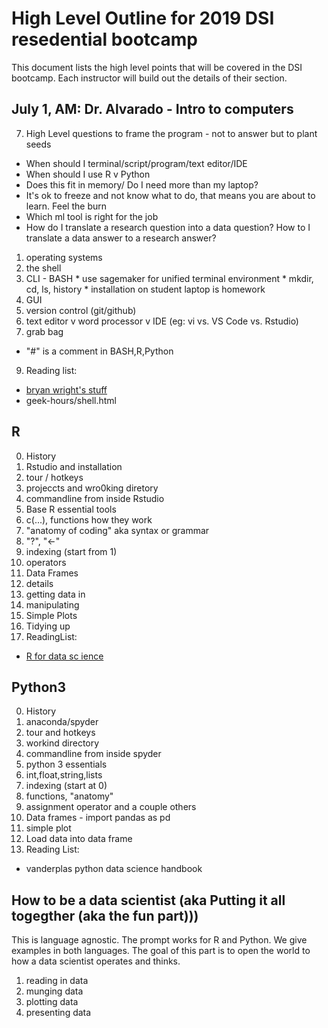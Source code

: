 # High Level Outline for 2019 DSI resedential bootcamp

This document lists the high level points that will be covered in the DSI bootcamp. Each instructor will build out the details of their section.



## July 1, AM: Dr. Alvarado - Intro to computers
7. High Level questions to frame the program - not to answer but to plant seeds
  * When should I terminal/script/program/text editor/IDE
  * When should I use R v Python
  * Does this fit in memory/ Do I need more than my laptop?
  * It's ok to freeze and not know what to do, that means you are about to learn. Feel the burn
  * Which ml tool is  right for the job
  * How  do I translate a research question into a data question? How to I translate a data  answer to a research answer?
1. operating systems
2. the shell
  1. CLI - BASH
    * use sagemaker for unified terminal environment
    * mkdir, cd, ls, history
    * installation on student laptop is homework
  2. GUI
3. version control (git/github)
5. text editor v word processor v IDE (eg: vi vs. VS Code vs. Rstudio)
6. grab bag
  * "#" is a comment in BASH,R,Python
9. Reading list:  
  * [bryan wright's stuff](http://galileo.phys.virginia.edu/compfac/courses/sysadmin1)
  * geek-hours/shell.html

## R
0. History
1. Rstudio and installation
  1. tour / hotkeys
  2. projeccts and wro0king diretory
  3. commandline from inside Rstudio
2. Base R essential tools
  1. c(...), functions how they work
  2. "anatomy of coding" aka syntax or grammar
  3. "?", "<-"
  4. indexing (start from 1)
  5. operators
3. Data Frames
  1. details
  2. getting data in
  3. manipulating
4. Simple Plots
5. Tidying up
6. ReadingList:  
  * [R for data sc ience](https://r4ds.had.co.nz/) 

## Python3
0. History
1. anaconda/spyder
  1. tour and hotkeys
  2. workind directory
  3. commandline from inside spyder
2. python 3 essentials
  1. int,float,string,lists
  2. indexing (start at 0)
  3. functions, "anatomy"
  4. assignment operator and a couple others
3. Data frames - import pandas as pd
4. simple plot
5. Load data into data frame
6. Reading List:  
  * vanderplas python data science handbook

## How to be a data scientist (aka Putting it all togegther (aka the fun part)))
This is language agnostic. The prompt works for R and Python. We give examples in both languages.
The goal of this part is to open the world to how a data scientist operates and thinks.

1. reading in data
2. munging data
3. plotting data
4. presenting data
